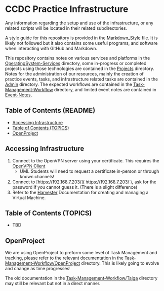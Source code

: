 # CCDC Practice Infrastructure <!-- omit from toc -->
Any information regarding the setup and use of the infrastructure, or any related scripts will be located in their related subdirectories.

A style guide for this repository is provided in the [Markdown_Style](./Markdown_Style.md) file. It is likely not followed but it also contains some useful programs, and software when interacting with GitHub and Markdown.

This repository contains notes on various services and platforms in the [OperatingSystem-Services](./OperatingSystem-Services/) directory, some in-progress or completed projects using those technologies are contained in the [Projects](./Projects/) directory. Notes for the administration of our resources, mainly the creation of practice events, tasks, and infrastructure related tasks are contained in the [Admin](./Admin/) directory. The expected workflows are contained in the [Task-Management-Workflow](./Task-Management-Workflow/) directory, and limited event notes are contained in [Event-Notes](./Event-Notes/).

## Table of Contents (README) <!-- omit from toc -->
- [Accessing Infrastructure](#accessing-infrastructure)
- [Table of Contents (TOPICS)](#table-of-contents-topics)
- [OpenProject](#openproject)

## Accessing Infrastructure
1. Connect to the OpenVPN server using your certificate. This requires the [OpenVPN Client](https://openvpn.net/client/)
   * UML Students will need to request a certificate in-person or through known channels!
2. Connect to [https://192.168.7.203/]( https://192.168.7.203/ ), ask for the password if you cannot guess it. (There is a slight difference)
3. Refer to the [Harvester](./Admin/Infrastructure/Harvister/README.md) Documentation for creating and managing a Virtual Machine.

## Table of Contents (TOPICS) 
* TBD

## OpenProject
We are using OpenProject to preform some level of Task Management and tracking, please refer to the relevant documentation in the [Task-Management-Workflow/OpenProject](./Task-Managment-Workflow/OpenProject/OpenProject.md) directory. This is likely going to evolve and change as time progresses!

The old documentation in the [Task-Management-Workflow/Taiga](./Task-Managment-Workflow/Taiga/) directory may still be relevant but not in a direct manner.

